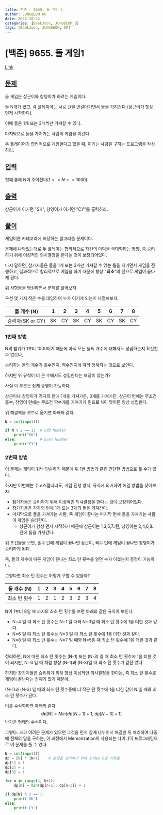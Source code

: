 ```yaml
---
title: 백준 - 9655. 돌 게임 1
author: JUNGBEOM KO
date: 2022-10-22
categories: [BaekJoon, JUNGBEOM_B]
tags: [BaekJoon, JUNGBEOM, DP]
---
```


# [백준] 9655. 돌 게임1

[Link](https://www.acmicpc.net/problem/9655)



## <u>문제</u>

돌 게임은 상근이와 창영이가 하려는 게임이다.

돌 N개가 있고, 각 플레이어는 서로 턴을 번갈아가면서 돌을 가져간다 (상근이가 항상 먼저 시작한다).

이때 돌은 1개 또는 3개씩만 가져갈 수 있다.

마지막으로 돌을 가져가는 사람이 게임을 이긴다.

두 플레이어가 합리적으로 게임한다고 했을 때, 이기는 사람을 구하는 프로그램을 작성하라.



## <u>입력</u>

첫째 줄에 N이 주어진다$(1<=N<=1000)$.



## <u>출력</u>

상근이가 이기면 "SK", 창영이가 이기면 "CY"를 출력하라.



## <u>풀이</u>

게임이론 카테고리에 해당하는 알고리즘 문제이다.

문제에 나와있는대로 두 플레이는 합리적으로 자신의 이익을 극대화하는 방향, 즉 승리하기 위해 이성적인 의사결정을 한다는 것이 보장되어있다.

다시 말하면, 참가자들은 돌을 1개 또는 3개만 가져갈 수 있는 룰을 지키면서 게임을 진행하고, 결과적으로 합리적으로 게임을 하기 때문에 항상 "**최소**"의 턴으로 게임이 끝나게 된다.

위 사항들을 명심하면서 문제를 풀어보자.



우선 몇 가지 작은 수를 대입하여 누가 이기게 되는지 나열해보자.

| 돌 개수 (N)      | 1    | 2    | 3    | 4    | 5    | 6    | 7    | 8    |
| ---------------- | ---- | ---- | ---- | ---- | ---- | ---- | ---- | ---- |
| 승리자(SK or CY) | SK   | CY   | SK   | CY   | SK   | CY   | SK   | CY   |



### 1번째 방법

N의 범위가 1부터 1000이기 때문에 아직 모든 돌의 개수에 대해서도 성립하는지 확신할 수 없으나,

승리자는 돌의 개수가 홀수인지, 짝수인지에 따라 정해지는 것으로 보인다.

하지만 위 규칙이 더 큰 수에서도 성립한다는 보장이 있는가?

사실 이 부분은 쉽게 증명이 가능하다.

상근이나 창영이가 각자의 턴에 1개을 가져가든, 3개를 가져가든, 상근이 턴에는 무조건 홀수, 창영이 턴에는 무조건 짝수개를 가져가게 됨으로 N이 몇이든 항상 성립한다.

위 해결책을 코드로 옮기면 아래와 같다.

```python
N = int(input())

if N % 2 == 1:	# Odd Number
    print("SK")
else:			# Even Number
    print("CY")
```



### 2번째 방법

이 문제는 게임이 워낙 단순하기 때문에 위 1번 방법과 같은 간단한 방법으로 풀 수가 있다.

하지만 이번에는 수고스럽더라도, 게임 진행 방식, 규칙에 의거하여 해결 방법을 찾아보자.

- 참가자들은 승리하기 위해 이성적인 의사결정을 한다는 것이 보장되어있다.
- 참가자들은 각자의 턴에 1개 또는 3개의 돌을 가져간다.
- 마지막으로 돌을 가져가는 사람, 즉 게임이 끝나는 마지막 턴에 돌을 가져가는 사람이 게임을 승리한다.
  - 상근이가 항상 먼저 시작하기 때문에 상근이는 1,3,5,7..턴, 창영이는 2,4,6,8..턴에 돌을 가져간다.

위 조건들을 보면, 홀수 턴에 게임이 끝나면 상근이, 짝수 턴에 게임이 끝나면 창영이가 승리하게 된다.

즉, 돌의 개수에 따른 게임이 끝나는 최소 턴 횟수를 알면 누가 이겼는지 결정이 가능하다.

그렇다면 최소 턴 횟수는 어떻게 구할 수 있을까?

| 돌 개수 (N)  | 1    | 2    | 3    | 4    | 5    | 6    | 7    | 8    |
| ------------ | ---- | ---- | ---- | ---- | ---- | ---- | ---- | ---- |
| 최소 턴 횟수 | 1    | 2    | 1    | 2    | 3    | 2    | 3    | 4    |

N이 1부터 8일 때 까지의 최소 턴 횟수를 보면 아래와 같은 규칙이 보인다.

- N=4 일 때 최소 턴 횟수는 N=1 일 때와 N=3일 때 최소 턴 횟수에 1을 더한 것과 같다.
- N=6 일 떄 최소 턴 횟수는 N=3 일 때 최소 턴 횟수에 1을 더한 것과 같다.
- N=8 일 때 최소 턴 횟수는 N=7 일 때와 N=5일 때 최소 턴 횟수에 1을 더한 것과 같다.

정리하면, N에 따른 최소 턴 횟수는 (N-1) 또는 (N-3) 일 때 최소 턴 횟수에 1을 더한 것이 되지만, N=6 일 때 처럼 항상 (N-1)과 (N-3)일 때 최소 턴 횟수가 같진 않다.

하지만 참가자들은 승리하기 위해 항상 이성적인 의사결정을 한다는, 즉 최소 턴 횟수로 게임이 끝난다는 전제가 있기 때문에,

(N-1)과 (N-3) 일 때의 최소 턴 횟수중에 더 작은 턴 횟수에 1을 더한 값이 N 일 때의 최소 턴 횟수가 된다.

이를 수식화하면 아래와 같다.
$$
dp[N] = Min(dp[N-1] + 1,\ dp[N-3] + 1)
$$
반가운 형태의 수식이다.

그렇다. 크고 어려운 문제가 있으면 그것을 먼저 잘게 나누어서 해결한 뒤 처리하여 나중에 전체의 답을 구하는, 이 과정에서 Memorization이 사용되는 다이나믹 프로그래밍으로 이 문제를 풀 수 있다.

```python
N = int(input())  
dp = [0] * (N+1)	# 혼란을 방지하기 위해 index 0은 비워둠
dp[1] = 1
dp[2] = 2
dp[3] = 1

for n in range(4, N+1):
    dp[n] = min(dp[n-1], dp[n-3]) + 1
 
if dp[N] % 2 == 1:
    print('SK')
else:
    print('CY')
```





